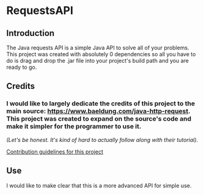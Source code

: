 # RequestsAPI
## Introduction
The Java requests API is a simple Java API to solve all of your problems. This project was created with absolutely 0 dependencies so all you have to do is drag and drop the .jar file into your project's build path and you are ready to go.
## Credits
### I would like to largely dedicate the credits of this project to the main source: https://www.baeldung.com/java-http-request. This project was created to expand on the source's  code and make it simpler for the programmer to use it. 
*(Let's be honest. It's kind of hard to actually follow along with their tutorial)*.

[Contribution guidelines for this project](sources.md)

## Use
I would like to make clear that this is a more advanced API for simple use.
